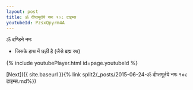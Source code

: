 ```yaml
---
layout: post
title: ॐ दीप्तमूर्तये नमः १०८ टाइम्स
youtubeId: PzsxQpyrm4A
---
```

 
 
 ॐ दण्डिने नमः  
 
 -  जिसके हाथ में छड़ी है (जैसे ब्रह्म रथ) 
 
  
 
  
 
 
 
 
 
 


{% include youtubePlayer.html id=page.youtubeId %}
 
[Next]({{ site.baseurl }}{% link  split2/_posts/2015-06-24-ॐ दीप्तमूर्तये नमः १०८ टाइम्स.md%})
 
